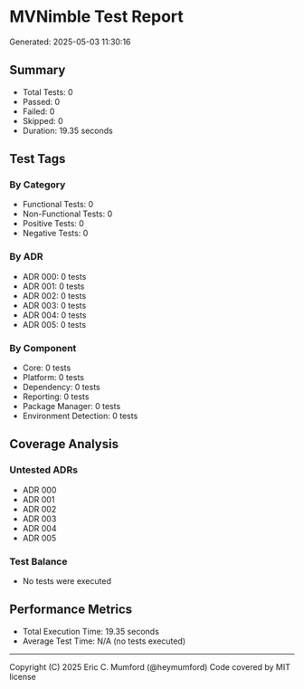 # MVNimble Test Report

Generated: 2025-05-03 11:30:16

## Summary

* Total Tests: 0
* Passed: 0
* Failed: 0
* Skipped: 0
* Duration: 19.35 seconds

## Test Tags

### By Category

* Functional Tests: 0
* Non-Functional Tests: 0
* Positive Tests: 0
* Negative Tests: 0

### By ADR

* ADR 000: 0 tests
* ADR 001: 0 tests
* ADR 002: 0 tests
* ADR 003: 0 tests
* ADR 004: 0 tests
* ADR 005: 0 tests

### By Component

* Core: 0 tests
* Platform: 0 tests
* Dependency: 0 tests
* Reporting: 0 tests
* Package Manager: 0 tests
* Environment Detection: 0 tests

## Coverage Analysis

### Untested ADRs

* ADR 000
* ADR 001
* ADR 002
* ADR 003
* ADR 004
* ADR 005

### Test Balance

* No tests were executed

## Performance Metrics

* Total Execution Time: 19.35 seconds
* Average Test Time: N/A (no tests executed)



---
Copyright (C) 2025 Eric C. Mumford (@heymumford) Code covered by MIT license
